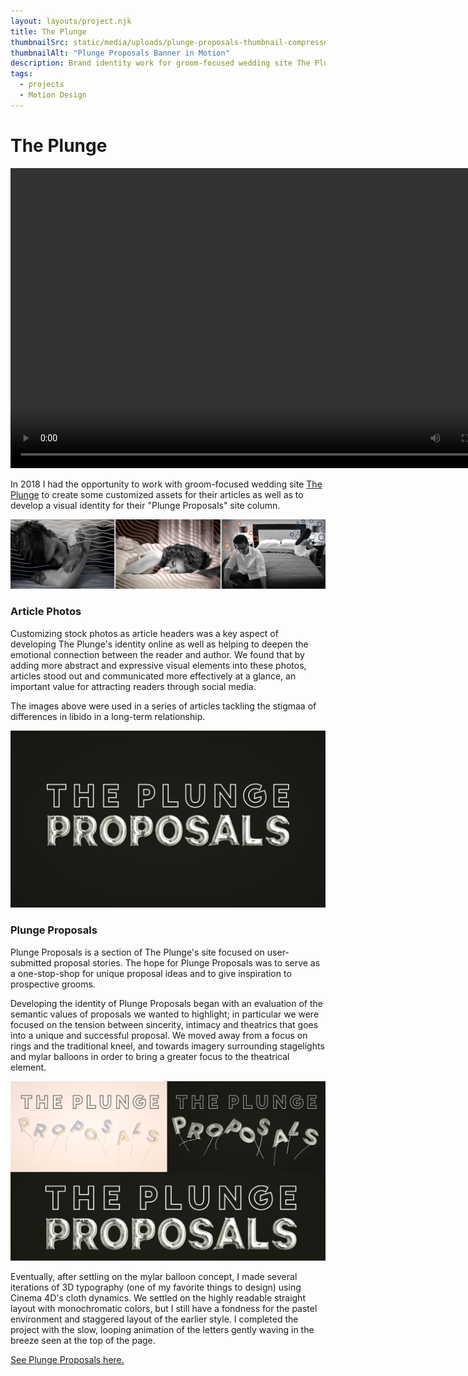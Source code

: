 ```yaml
---
layout: layouts/project.njk
title: The Plunge
thumbnailSrc: static/media/uploads/plunge-proposals-thumbnail-compressed.gif
thumbnailAlt: "Plunge Proposals Banner in Motion"
description: Brand identity work for groom-focused wedding site The Plunge
tags:
  - projects
  - Motion Design
---
```

# The Plunge

<video autoplay loop width="800" height="480">
  <source type="video/webm" src="static/media/uploads/plunge-proposals-banner.webm">
</video>


In 2018 I had the opportunity to work with groom-focused wedding site [The Plunge](https://www.theplunge.com/) to create some customized assets for their articles as well as to develop a visual identity for their "Plunge Proposals" site column.


![3 Images of people seemingly discouraged or upset, with abstract lines and shapes](static/media/uploads/squiggles-joined.jpg "Squiggly Images")

### Article Photos

Customizing stock photos as article headers was a key aspect of developing The Plunge's identity online as well as helping to deepen the emotional connection between the reader and author. We found that by adding more abstract and expressive visual elements into these photos, articles stood out and communicated more effectively at a glance, an important value for attracting readers through social media.

The images above were used in a series of articles tackling the stigmaa of differences in libido in a long-term relationship.


![Still Image version of Plunge Proposals Banner. Outlined "The Plunge" logo with "Proposals" written in 3D Mylar Balloons](static/media/uploads/proposals_banner_outlinedtype.jpg "Plunge Proposals Logo")

### Plunge Proposals

Plunge Proposals is a section of The Plunge's site focused on user-submitted proposal stories. The hope for Plunge Proposals was to serve as a one-stop-shop for unique proposal ideas and to give inspiration to prospective grooms.

Developing the identity of Plunge Proposals began with an evaluation of the semantic values of proposals we wanted to highlight; in particular we were focused on the tension between sincerity, intimacy and theatrics that goes into a unique and successful proposal. We moved away from a focus on rings and the traditional kneel, and towards imagery surrounding stagelights and mylar balloons in order to bring a greater focus to the theatrical element.

![Earlier iterations of the Plunge Proposals logo/banner](static/media/uploads/proposals_balloon_versions.jpg "Earlier Versions of the Plunge Proposals Banner")

Eventually, after settling on the mylar balloon concept, I made several iterations of 3D typography (one of my favorite things to design) using Cinema 4D's cloth dynamics. We settled on the highly readable straight layout with monochromatic colors, but I still have a fondness for the pastel environment and staggered layout of the earlier style. I completed the project with the slow, looping animation of the letters gently waving in the breeze seen at the top of the page.

[See Plunge Proposals here.](https://www.theplunge.com/the-proposal/)